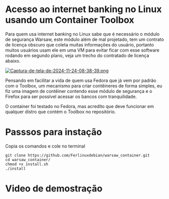 # Acesso ao internet banking no Linux usando um Container Toolbox 
Para quem usa internet banking no Linux sabe que é necessário o módulo de segurança Warsaw, este módulo além de mal projetado, tem um contrato de licença obscuro que coleta muitas informações do usuário, portanto muitos usuários usam ele em uma VM para evitar ficar com esse software rodando em segundo plano, veja um trecho do contratado de licença abaixo. 

[![Captura-de-tela-de-2024-11-24-08-38-39.png](https://i.postimg.cc/d3wyJLQC/Captura-de-tela-de-2024-11-24-08-38-39.png)](https://postimg.cc/1n7tHRqR)

Pensando em facilitar a vida de quem usa Fedora que já vem por padrão com o Toolbox, um mecanismo para criar contêineres de forma simples, eu fiz uma imagem de contêiner contendo esse módulo de segurança e o Firefox para ser possível acessar os bancos com tranquilidade.  

O container foi testado no Fedora, mas acredito que deve funcionar em qualquer distro que contém o Toolbox no repositório. 

# Passsos para instação 
Copia os comandos e cole no terminal
```
git clone https://github.com/Ferlinuxdebian/warsaw_container.git 
cd warsaw_container/                                             
chmod +x install.sh                                              
./install
```
# Video de demostração 
